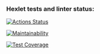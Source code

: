 ### Hexlet tests and linter status:
[![Actions Status](https://github.com/YangachevDanil/frontend-project-46/actions/workflows/hexlet-check.yml/badge.svg)](https://github.com/YangachevDanil/frontend-project-46/actions)



[![Maintainability](https://api.codeclimate.com/v1/badges/06f08f2e88b16b30c513/maintainability)](https://codeclimate.com/github/YangachevDanil/frontend-project-46/maintainability)

[![Test Coverage](https://api.codeclimate.com/v1/badges/06f08f2e88b16b30c513/test_coverage)](https://codeclimate.com/github/YangachevDanil/frontend-project-46/test_coverage)